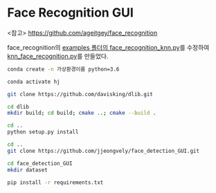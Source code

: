 # Face Recognition GUI

<참고> https://github.com/ageitgey/face_recognition

face_recognition의 [examples 폴더의 face_recognition_knn.py](https://github.com/ageitgey/face_recognition/blob/master/examples/face_recognition_knn.py)를 수정하여
[knn_face_recognition.py](https://github.com/jjeongvely/face_detection_GUI/blob/master/knn_face_recognition.py)를 만들었다.

```bash
conda create -n 가상환경이름 python=3.6
```
```bash
conda activate hj
```
```bash
git clone https://github.com/davisking/dlib.git
```
```bash
cd dlib
mkdir build; cd build; cmake ..; cmake --build .
```
```bash
cd ..
python setup.py install
```
```bash
cd ..
git clone https://github.com/jjeongvely/face_detection_GUI.git 
```
```bash
cd face_detection_GUI
mkdir dataset
```
```bash
pip install -r requirements.txt
```

